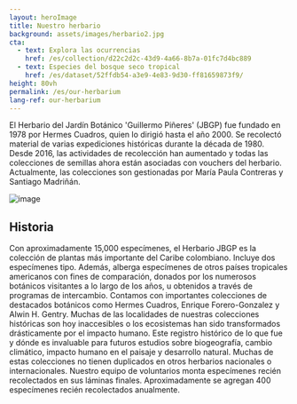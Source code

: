 ```yaml
---
layout: heroImage 
title: Nuestro herbario
background: assets/images/herbario2.jpg
cta:
  - text: Explora las ocurrencias
    href: /es/collection/d22c2d2c-43d9-4a66-8b7a-01fc7d4bc889
  - text: Especies del bosque seco tropical
    href: /es/dataset/52ffdb54-a3e9-4e83-9d30-ff81659873f9/
height: 80vh
permalink: /es/our-herbarium
lang-ref: our-herbarium
---
```


El Herbario del Jardín Botánico 'Guillermo Piñeres' (JBGP) fue fundado en 1978 por Hermes Cuadros, quien lo dirigió hasta el año 2000. Se recolectó material de varias expediciones históricas durante la década de 1980. Desde 2016, las actividades de recolección han aumentado y todas las colecciones de semillas ahora están asociadas con vouchers del herbario. Actualmente, las colecciones son gestionadas por María Paula Contreras y Santiago Madriñán.

![image](/assets/images/20231123_202134690_iOS.jpeg)

## Historia

Con aproximadamente 15,000 especímenes, el Herbario JBGP es la colección de plantas más importante del Caribe colombiano. Incluye dos especímenes tipo. Además, alberga especímenes de otros países tropicales americanos con fines de comparación, donados por los numerosos botánicos visitantes a lo largo de los años, u obtenidos a través de programas de intercambio. Contamos con importantes colecciones de destacados botánicos como Hermes Cuadros, Enrique Forero-Gonzalez y Alwin H. Gentry. Muchas de las localidades de nuestras colecciones históricas son hoy inaccesibles o los ecosistemas han sido transformados drásticamente por el impacto humano. Este registro histórico de lo que fue y dónde es invaluable para futuros estudios sobre biogeografía, cambio climático, impacto humano en el paisaje y desarrollo natural. Muchas de estas colecciones no tienen duplicados en otros herbarios nacionales o internacionales. Nuestro equipo de voluntarios monta especímenes recién recolectados en sus láminas finales. Aproximadamente se agregan 400 especímenes recién recolectados anualmente.